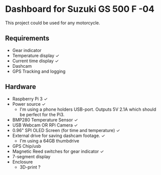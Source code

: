 # Dashboard for Suzuki GS 500 F -04
This project could be used for any motorcycle.

## Requirements
- Gear indicator
- Temperature display ✓
- Current time display ✓
- Dashcam
- GPS Tracking and logging

## Hardware
- Raspberry Pi 3 ✓
- Power source ✓
    * I'm using a phone holders USB-port. Outputs 5V 2.1A which should be perfect for the Pi3.
- BMP280 Temperature Sensor ✓
- USB Webcam OR RPi Camera ✓
- 0.96" SPI OLED Screen (for time and temperature) ✓
- External drive for saving dashcam footage. ✓
    * I'm using a 64GB thumbdrive
- GPS Chip/usb
- Magnetic Reed switches for gear indicator ✓
- 7-segment display 
- Enclosure
    * 3D-print ?